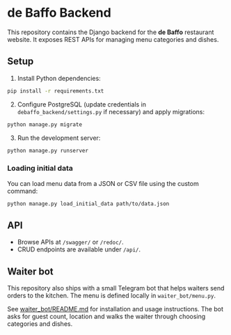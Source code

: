# de Baffo Backend

This repository contains the Django backend for the **de Baffo** restaurant website. It exposes REST APIs for managing menu categories and dishes.

## Setup

1. Install Python dependencies:

```bash
pip install -r requirements.txt
```

2. Configure PostgreSQL (update credentials in `debaffo_backend/settings.py` if necessary) and apply migrations:

```bash
python manage.py migrate
```

3. Run the development server:

```bash
python manage.py runserver
```

### Loading initial data

You can load menu data from a JSON or CSV file using the custom command:

```bash
python manage.py load_initial_data path/to/data.json
```

## API

- Browse APIs at `/swagger/` or `/redoc/`.
- CRUD endpoints are available under `/api/`.

## Waiter bot


This repository also ships with a small Telegram bot that helps waiters send
orders to the kitchen. The menu is defined locally in `waiter_bot/menu.py`.

See [waiter_bot/README.md](waiter_bot/README.md) for installation and usage instructions.
The bot asks for guest count, location and walks the waiter through choosing categories and dishes.

